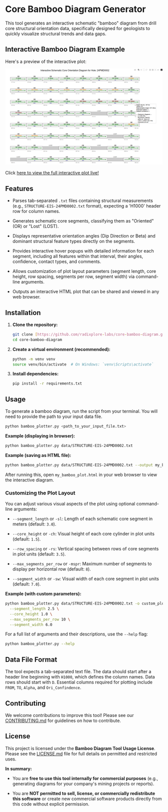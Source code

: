 # Core Bamboo Diagram Generator

This tool generates an interactive schematic "bamboo" diagram from drill core structural orientation data, specifically designed for geologists to quickly visualize structural trends and data gaps.

## Interactive Bamboo Diagram Example

Here's a preview of the interactive plot:

![Bamboo Diagram Preview](outputs/plot_screenshot.png)

Click [here to view the full interactive plot live!](https://radixplore-labs.github.io/core-bamboo-diagram/outputs/bamboo_diagram.html)

## Features

* Parses tab-separated `.txt` files containing structural measurements (e.g., `STRUCTURE-EIS-24PMD0002.txt` format), expecting a 'H1000' header row for column names.

* Generates schematic core segments, classifying them as "Oriented" (OR) or "Lost" (LOST).

* Displays representative orientation angles (Dip Direction or Beta) and dominant structural feature types directly on the segments.

* Provides interactive hover popups with detailed information for each segment, including all features within that interval, their angles, confidence, contact types, and comments.

* Allows customization of plot layout parameters (segment length, core height, row spacing, segments per row, segment width) via command-line arguments.

* Outputs an interactive HTML plot that can be shared and viewed in any web browser.

## Installation

1.  **Clone the repository:**
    ```bash
    git clone [https://github.com/radixplore-labs/core-bamboo-diagram.git](https://github.com/radixplore-labs/core-bamboo-diagram.git)
    cd core-bamboo-diagram
    ```

2.  **Create a virtual environment (recommended):**
    ```bash
    python -m venv venv
    source venv/bin/activate  # On Windows: `venv\Scripts\activate`
    ```

3.  **Install dependencies:**
    ```bash
    pip install -r requirements.txt
    ```

## Usage

To generate a bamboo diagram, run the script from your terminal. You will need to provide the path to your input data file.

```bash
python bamboo_plotter.py <path_to_your_input_file.txt>
````

**Example (displaying in browser):**

```bash
python bamboo_plotter.py data/STRUCTURE-EIS-24PMD0002.txt
```

**Example (saving as HTML file):**

```bash
python bamboo_plotter.py data/STRUCTURE-EIS-24PMD0002.txt --output my_bamboo_plot.html
```

After running this, open `my_bamboo_plot.html` in your web browser to view the interactive diagram.

### Customizing the Plot Layout

You can adjust various visual aspects of the plot using optional command-line arguments:

  * `--segment_length` or `-sl`: Length of each schematic core segment in meters (default: `3.0`).

  * `--core_height` or `-ch`: Visual height of each core cylinder in plot units (default: `1.5`).

  * `--row_spacing` or `-rs`: Vertical spacing between rows of core segments in plot units (default: `3.5`).

  * `--max_segments_per_row` or `-mspr`: Maximum number of segments to display per horizontal row (default: `8`).

  * `--segment_width` or `-sw`: Visual width of each core segment in plot units (default: `7.0`).

**Example (with custom parameters):**

```bash
python bamboo_plotter.py data/STRUCTURE-EIS-24PMD0002.txt -o custom_plot.html \
  --segment_length 2.5 \
  --core_height 1.0 \
  --max_segments_per_row 10 \
  --segment_width 6.0
```

For a full list of arguments and their descriptions, use the `--help` flag:

```bash
python bamboo_plotter.py --help
```

## Data File Format

The tool expects a tab-separated text file. The data should start after a header line beginning with `H1000`, which defines the column names. Data rows should start with `D`. Essential columns required for plotting include `FROM`, `TO`, `Alpha`, and `Ori_Confindence`.

## Contributing

We welcome contributions to improve this tool\! Please see our [CONTRIBUTING.md](https://www.google.com/search?q=CONTRIBUTING.md) for guidelines on how to contribute.

## License

This project is licensed under the **Bamboo Diagram Tool Usage License**. Please see the [LICENSE.md](LICENSE.md) file for full details on permitted and restricted uses.

**In summary:**

  * You are **free to use this tool internally for commercial purposes** (e.g., generating diagrams for your company's mining projects or reports).

  * You are **NOT permitted to sell, license, or commercially redistribute this software** or create new commercial software products directly from this code without explicit permission.